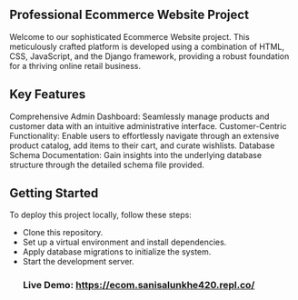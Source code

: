 ## Professional Ecommerce Website Project<br>  
Welcome to our sophisticated Ecommerce Website project. This meticulously crafted platform is developed using a combination of HTML, CSS, JavaScript, and the Django framework, providing a robust foundation for a thriving online retail business.

## Key Features
Comprehensive Admin Dashboard: Seamlessly manage products and customer data with an intuitive administrative interface.
Customer-Centric Functionality: Enable users to effortlessly navigate through an extensive product catalog, add items to their cart, and curate wishlists.
Database Schema Documentation: Gain insights into the underlying database structure through the detailed schema file provided.
## Getting Started
To deploy this project locally, follow these steps:
- Clone this repository.
- Set up a virtual environment and install dependencies.
- Apply database migrations to initialize the system.  
- Start the development server.
  ### Live Demo: https://ecom.sanisalunkhe420.repl.co/
